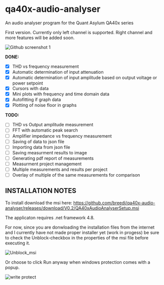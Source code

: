 # qa40x-audio-analyser
An audio analyser program for the Quant Asylum QA40x series

First version. Currently only left channel is supported. Right channel and more features will be added soon.

![Github screenshot 1](https://github.com/user-attachments/assets/d5b7a46a-cb92-4634-a7d5-8b6794b2b76d)

**DONE:**
- [x] THD vs frequency measurement
- [x] Automatic determination of input attenuation
- [x] Automatic determination of input amplitude based on output voltage or power setpoint
- [x] Cursors with data
- [x] Mini plots with frequency and time domain data
- [x] Autofitting if graph data
- [x] Plotting of noise floor in graphs  
      
**TODO:**
- [ ] THD vs Output amplitude measurement
- [ ] FFT with automatic peak search
- [ ] Amplifier impedance vs frequency measurement
- [ ] Saving of data to json file
- [ ] Importing data from json file
- [ ] Saving measurment results to image
- [ ] Generating pdf report of measurements
- [ ] Measurment project management
- [ ] Multiple measurements and results per project
- [ ] Overlay of multiple of the same measurements for comparison

## INSTALLATION NOTES

To install download the msi here: https://github.com/breedj/qa40x-audio-analyser/releases/download/V0.2/QA40xAudioAnalyserSetup.msi

The applicaton requires .net framework 4.8.

For now, since you are donwloading the installation files from the internet and I currently have not made proper installer yet (work in progess) be sure to check the Unblock-checkbox in the properties of the msi file before executing it. 

![Unblock_msi](https://github.com/user-attachments/assets/9825e1f3-8c23-44cc-b725-6bf0f1306de0)

Or choose to click Run anyway when windows protection comes with a popup.

![write protect](https://github.com/user-attachments/assets/dda420f8-3451-425f-881c-569851c17736)
